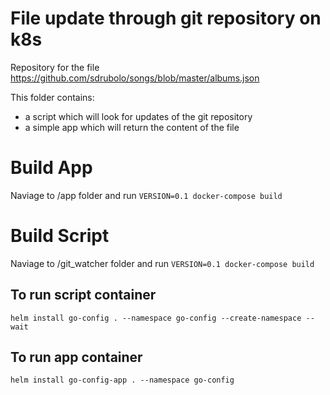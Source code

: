 # File update through git repository on k8s

Repository for the file https://github.com/sdrubolo/songs/blob/master/albums.json

This folder contains:

- a script which will look for updates of the git repository
- a simple app which will return the content of the file

# Build App

Naviage to /app folder and run `VERSION=0.1 docker-compose build`

# Build Script

Naviage to /git_watcher folder and run `VERSION=0.1 docker-compose build`

## To run script container

`helm install go-config . --namespace go-config --create-namespace --wait`

## To run app container

`helm install go-config-app . --namespace go-config`